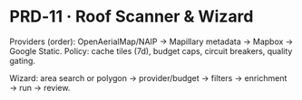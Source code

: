 # PRD‑11 · Roof Scanner & Wizard

Providers (order): OpenAerialMap/NAIP → Mapillary metadata → Mapbox → Google Static.
Policy: cache tiles (7d), budget caps, circuit breakers, quality gating.

Wizard: area search or polygon → provider/budget → filters → enrichment → run → review.
